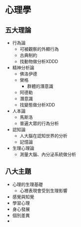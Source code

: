 # 心理學

## 五大理論

- 行為論
  - 可被觀察的外顯行為
  - 古典制約
  - 找動物做分析XDDD
- 精神分析論
  - 佛洛伊德
  - 榮格
    - 群體的潛意識
  - 阿德勒
  - 潛意識
  - 找變態做分析XDD
- 人本論
  - 馬斯洛
  - 普遍大眾的行為分析
- 認知論
  - 人大腦在認知世界的分析
  - 記憶論
- 生理心理論
  - 測量大腦、內分泌系統做分析

## 八大主題

- 心理的生理基礎
  - 心裡表現會受到生理影響
- 感覺與知覺
- 學習心理
- 身心發展
- 個別差異
- ​